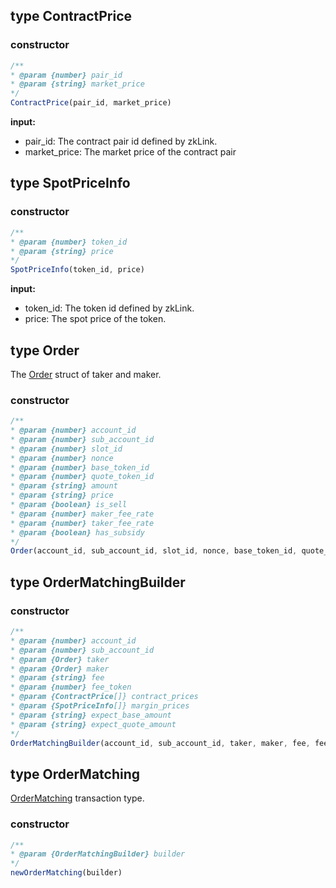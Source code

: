 ## type ContractPrice

### constructor

```javascript
/**
* @param {number} pair_id
* @param {string} market_price
*/
ContractPrice(pair_id, market_price)
```

**input:**
* pair_id: The contract pair id defined by zkLink.
* market_price: The market price of the contract pair

## type SpotPriceInfo

### constructor

```javascript
/**
* @param {number} token_id
* @param {string} price
*/
SpotPriceInfo(token_id, price)
```

**input:**
* token_id: The token id defined by zkLink.
* price: The spot price of the token.

## type Order
The [Order](../../../api-and-sdk/data-types/transaction/order\_matching.md) struct of taker and maker.

### constructor

```javascript
/**
* @param {number} account_id
* @param {number} sub_account_id
* @param {number} slot_id
* @param {number} nonce
* @param {number} base_token_id
* @param {number} quote_token_id
* @param {string} amount
* @param {string} price
* @param {boolean} is_sell
* @param {number} maker_fee_rate
* @param {number} taker_fee_rate
* @param {boolean} has_subsidy
*/
Order(account_id, sub_account_id, slot_id, nonce, base_token_id, quote_token_id, amount, price, is_sell, maker_fee_rate, taker_fee_rate, has_subsidy)
```

## type OrderMatchingBuilder

### constructor

```javascript
/**
* @param {number} account_id
* @param {number} sub_account_id
* @param {Order} taker
* @param {Order} maker
* @param {string} fee
* @param {number} fee_token
* @param {ContractPrice[]} contract_prices
* @param {SpotPriceInfo[]} margin_prices
* @param {string} expect_base_amount
* @param {string} expect_quote_amount
*/
OrderMatchingBuilder(account_id, sub_account_id, taker, maker, fee, fee_token, contract_prices, margin_prices, expect_base_amount, expect_quote_amount)
```

## type OrderMatching
[OrderMatching](../../../api-and-sdk/data-types/transaction/order\_matching.md) transaction type.

### constructor

```javascript
/**
* @param {OrderMatchingBuilder} builder
*/
newOrderMatching(builder)
```
